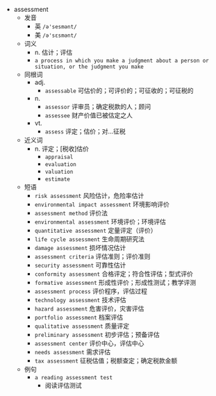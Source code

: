 - assessment
  - 发音
    - 英 `/ə'sesmənt/`
    - 美 `/ə'sɛsmənt/`
  - 词义
    - n. 估计；评估
    - `a process in which you make a judgment about a person or situation, or the judgment you make`
  - 同根词
    - adj.
      - `assessable` 可估价的；可评价的；可征收的；可征税的
    - n.
      - `assessor` 评审员；确定税款的人；顾问
      - `assessee` 财产价值已被估定之人
    - vt.
      - `assess` 评定；估价；对…征税
  - 近义词
    - n. 评定；[税收]估价
      - `appraisal`
      - `evaluation`
      - `valuation`
      - `estimate`
  - 短语
    - `risk assessment` 风险估计，危险率估计 
    - `environmental impact assessment` 环境影响评价 
    - `assessment method` 评价法 
    - `environmental assessment` 环境评价；环境评估 
    - `quantitative assessment` 定量评定（评价） 
    - `life cycle assessment` 生命周期研究法 
    - `damage assessment` 损坏情况估计 
    - `assessment criteria` 评估准则；评价准则 
    - `security assessment` 可靠性估计 
    - `conformity assessment` 合格评定；符合性评估；型式评价 
    - `formative assessment` 形成性评价；形成性测试；教学评测 
    - `assessment process` 评价程序，评估过程 
    - `technology assessment` 技术评估 
    - `hazard assessment` 危害评价，灾害评估 
    - `portfolio assessment` 档案评估 
    - `qualitative assessment` 质量评定 
    - `preliminary assessment` 初步评估；预备评估 
    - `assessment center` 评价中心，评估中心 
    - `needs assessment` 需求评估 
    - `tax assessment` 征税估值；税额查定；确定税款金额 
  - 例句
    - `a reading assessment test`
      - 阅读评估测试

